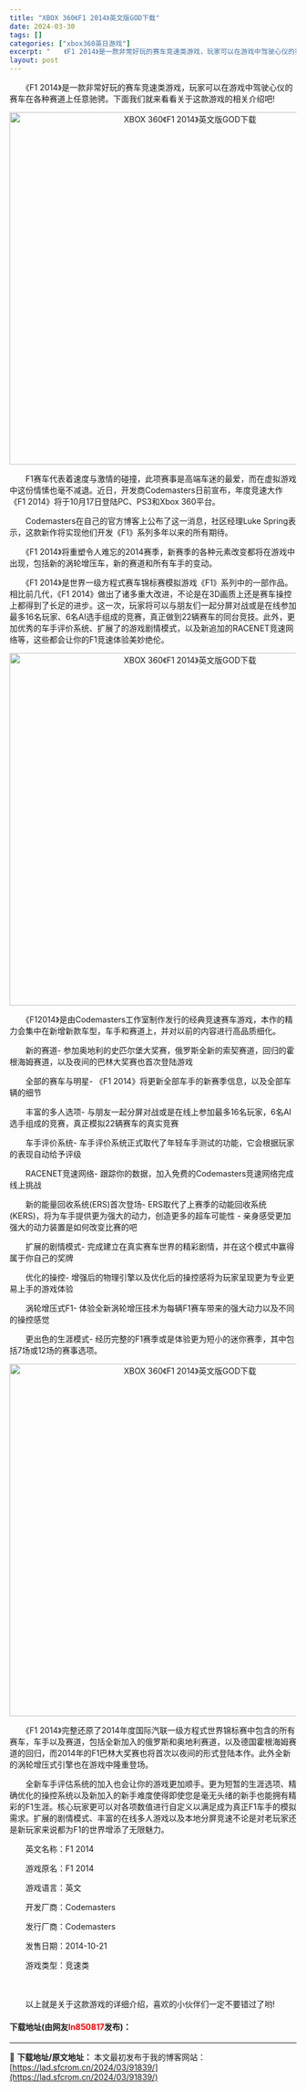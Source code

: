 ```yaml
---
title: "XBOX 360《F1 2014》英文版GOD下载"
date: 2024-03-30
tags: []
categories: ["xbox360英日游戏"]
excerpt: "　　《F1 2014》是一款非常好玩的赛车竞速类游戏，玩家可以在游戏中驾驶心仪的赛车在各种赛道上任意驰骋。下面我们就来看看关于这款游戏的相关介绍吧! 　　F1赛车代表着速度与激情的碰撞，此项赛事是高端车迷的最爱，而在虚拟游戏中这份情愫也毫不减退。近日，开发商Codemasters日前宣布，年度竞速大&hellip;"
layout: post
---
```


 <p>　　《F1 2014》是一款非常好玩的赛车竞速类游戏，玩家可以在游戏中驾驶心仪的赛车在各种赛道上任意驰骋。下面我们就来看看关于这款游戏的相关介绍吧!</p> <p align="center"><img align="" src="https://lad.sfcrom.cn/wp-content/uploads/2024/03/20240330_6607d91471aa2.webp" style="border-width: 0px; border-style: solid; width: 618px;" alt="XBOX 360《F1 2014》英文版GOD下载" /></p> <p>　　F1赛车代表着速度与激情的碰撞，此项赛事是高端车迷的最爱，而在虚拟游戏中这份情愫也毫不减退。近日，开发商Codemasters日前宣布，年度竞速大作《F1 2014》将于10月17日登陆PC、PS3和Xbox 360平台。</p> <p>　　Codemasters在自己的官方博客上公布了这一消息，社区经理Luke Spring表示，这款新作将实现他们开发《F1》系列多年以来的所有期待。</p> <p>　　《F1 2014》将重塑令人难忘的2014赛季，新赛季的各种元素改变都将在游戏中出现，包括新的涡轮增压车，新的赛道和所有车手的变动。</p> <p>　　《F1 2014》是世界一级方程式赛车锦标赛模拟游戏《F1》系列中的一部作品。相比前几代，《F1 2014》做出了诸多重大改进，不论是在3D画质上还是赛车操控上都得到了长足的进步。这一次，玩家将可以与朋友们一起分屏对战或是在线参加最多16名玩家、6名AI选手组成的竞赛，真正做到22辆赛车的同台竞技。此外，更加优秀的车手评价系统、扩展了的游戏剧情模式，以及新追加的RACENET竞速网络等，这些都会让你的F1竞速体验美妙绝伦。</p> <p align="center"><img align="" src="https://lad.sfcrom.cn/wp-content/uploads/2024/03/20240330_6607d9158b96f.webp" style="border-width: 0px; border-style: solid; width: 618px;" alt="XBOX 360《F1 2014》英文版GOD下载" /></p> <p>　　《F12014》是由Codemasters工作室制作发行的经典竞速赛车游戏，本作的精力会集中在新增新款车型，车手和赛道上，并对以前的内容进行高品质细化。</p> <p>　　新的赛道- 参加奥地利的史匹尔堡大奖赛，俄罗斯全新的索契赛道，回归的霍根海姆赛道，以及夜间的巴林大奖赛也首次登陆游戏</p> <p>　　全部的赛车与明星- 《F1 2014》将更新全部车手的新赛季信息，以及全部车辆的细节</p> <p>　　丰富的多人选项- 与朋友一起分屏对战或是在线上参加最多16名玩家，6名AI选手组成的竞赛，真正模拟22辆赛车的真实竞赛</p> <p>　　车手评价系统- 车手评价系统正式取代了年轻车手测试的功能，它会根据玩家的表现自动给予评级</p> <p>　　RACENET竞速网络- 跟踪你的数据，加入免费的Codemasters竞速网络完成线上挑战</p> <p>　　新的能量回收系统(ERS)首次登场- ERS取代了上赛季的动能回收系统(KERS)，将为车手提供更为强大的动力，创造更多的超车可能性 - 亲身感受更加强大的动力装置是如何改变比赛的吧</p> <p>　　扩展的剧情模式- 完成建立在真实赛车世界的精彩剧情，并在这个模式中赢得属于你自己的奖牌</p> <p>　　优化的操控- 增强后的物理引擎以及优化后的操控感将为玩家呈现更为专业更易上手的游戏体验</p> <p>　　涡轮增压式F1- 体验全新涡轮增压技术为每辆F1赛车带来的强大动力以及不同的操控感觉</p> <p>　　更出色的生涯模式- 经历完整的F1赛季或是体验更为短小的迷你赛季，其中包括7场或12场的赛事选项。</p> <p align="center"><img align="" src="https://lad.sfcrom.cn/wp-content/uploads/2024/03/20240330_6607d916adba6.webp" style="border-width: 0px; border-style: solid; width: 618px;" alt="XBOX 360《F1 2014》英文版GOD下载" /></p> <p>　　《F1 2014》完整还原了2014年度国际汽联一级方程式世界锦标赛中包含的所有赛车，车手以及赛道，包括全新加入的俄罗斯和奥地利赛道，以及德国霍根海姆赛道的回归，而2014年的F1巴林大奖赛也将首次以夜间的形式登陆本作。此外全新的涡轮增压式引擎也在游戏中隆重登场。</p> <p>　　全新车手评估系统的加入也会让你的游戏更加顺手。更为短暂的生涯选项、精确优化的操控系统以及新加入的新手难度使得即使您是毫无头绪的新手也能拥有精彩的F1生涯。核心玩家更可以对各项数值进行自定义以满足成为真正F1车手的模拟需求。扩展的剧情模式、丰富的在线多人游戏以及本地分屏竞速不论是对老玩家还是新玩家来说都为F1的世界增添了无限魅力。</p> <p>　　英文名称：F1 2014</p> <p>　　游戏原名：F1 2014</p> <p>　　游戏语言：英文</p> <p>　　开发厂商：Codemasters</p> <p>　　发行厂商：Codemasters</p> <p>　　发售日期：2014-10-21</p> <p>　　游戏类型：竞速类</p> <p><strong>　　</strong></p> <p>　　以上就是关于这款游戏的详细介绍，喜欢的小伙伴们一定不要错过了哟!</p> <p><h4>下载地址(由网友<font color="red">ln850817</font>发布)：</h4></p> 

---
📖 **下载地址/原文地址：** 本文最初发布于我的博客网站：[https://lad.sfcrom.cn/2024/03/91839/](https://lad.sfcrom.cn/2024/03/91839/)
